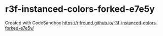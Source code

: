 # r3f-instanced-colors-forked-e7e5y
Created with CodeSandbox
https://rjfreund.github.io/r3f-instanced-colors-forked-e7e5y/
